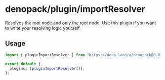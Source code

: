 # denopack/plugin/importResolver

Resolves the root node and only the root node.
Use this plugin if you want to write your resolving logic yourself.

## Usage

```ts
import { pluginImportResolver } from "https://deno.land/x/denopack@0.8.0/plugin/importResolver/mod.ts";

export default {
  plugins: [pluginImportResolver()],
};
```

